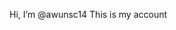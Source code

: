 Hi, I’m @awunsc14 This is my account


<!---
awunsc14/awunsc14 is a ✨ special ✨ repository because its `README.md` (this file) appears on your GitHub profile.
You can click the Preview link to take a look at your changes.
--->
